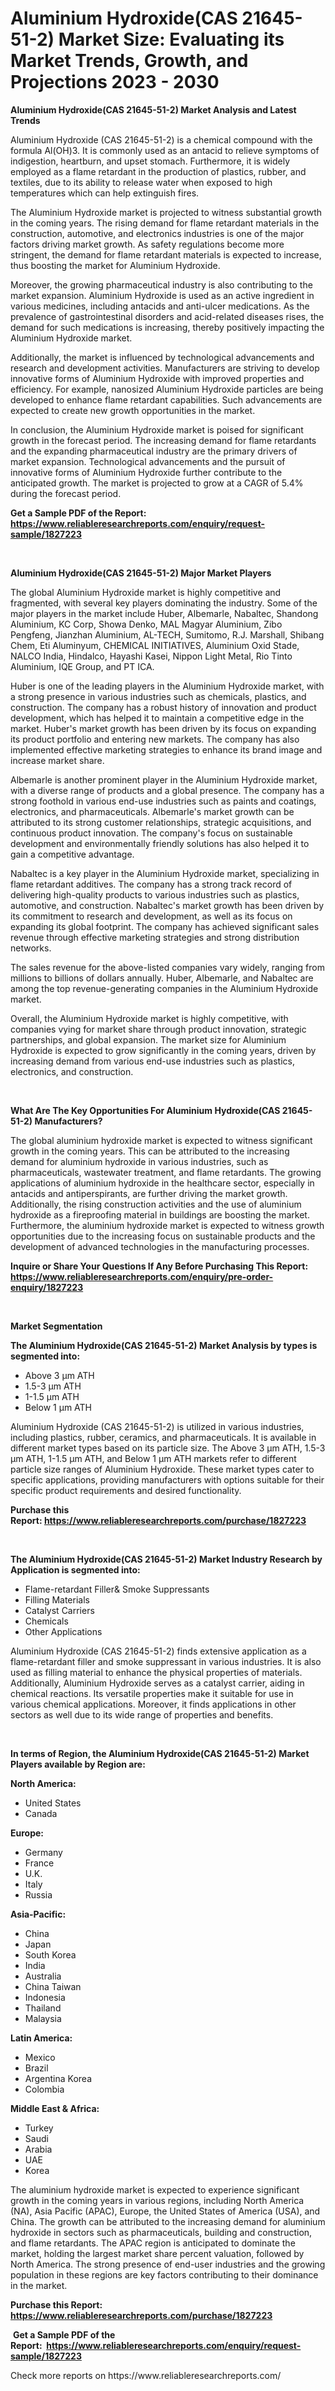 <p><h1>Aluminium Hydroxide(CAS 21645-51-2) Market Size: Evaluating its Market Trends, Growth, and Projections 2023 - 2030</h1></p><p><strong>Aluminium Hydroxide(CAS 21645-51-2) Market Analysis and Latest Trends</strong></p>
<p><p>Aluminium Hydroxide (CAS 21645-51-2) is a chemical compound with the formula Al(OH)3. It is commonly used as an antacid to relieve symptoms of indigestion, heartburn, and upset stomach. Furthermore, it is widely employed as a flame retardant in the production of plastics, rubber, and textiles, due to its ability to release water when exposed to high temperatures which can help extinguish fires.</p><p>The Aluminium Hydroxide market is projected to witness substantial growth in the coming years. The rising demand for flame retardant materials in the construction, automotive, and electronics industries is one of the major factors driving market growth. As safety regulations become more stringent, the demand for flame retardant materials is expected to increase, thus boosting the market for Aluminium Hydroxide.</p><p>Moreover, the growing pharmaceutical industry is also contributing to the market expansion. Aluminium Hydroxide is used as an active ingredient in various medicines, including antacids and anti-ulcer medications. As the prevalence of gastrointestinal disorders and acid-related diseases rises, the demand for such medications is increasing, thereby positively impacting the Aluminium Hydroxide market.</p><p>Additionally, the market is influenced by technological advancements and research and development activities. Manufacturers are striving to develop innovative forms of Aluminium Hydroxide with improved properties and efficiency. For example, nanosized Aluminium Hydroxide particles are being developed to enhance flame retardant capabilities. Such advancements are expected to create new growth opportunities in the market.</p><p>In conclusion, the Aluminium Hydroxide market is poised for significant growth in the forecast period. The increasing demand for flame retardants and the expanding pharmaceutical industry are the primary drivers of market expansion. Technological advancements and the pursuit of innovative forms of Aluminium Hydroxide further contribute to the anticipated growth. The market is projected to grow at a CAGR of 5.4% during the forecast period.</p></p>
<p><strong>Get a Sample PDF of the Report:&nbsp; <a href="https://www.reliableresearchreports.com/enquiry/request-sample/1827223">https://www.reliableresearchreports.com/enquiry/request-sample/1827223</a></strong></p>
<p>&nbsp;</p>
<p><strong>Aluminium Hydroxide(CAS 21645-51-2) Major Market Players</strong></p>
<p><p>The global Aluminium Hydroxide market is highly competitive and fragmented, with several key players dominating the industry. Some of the major players in the market include Huber, Albemarle, Nabaltec, Shandong Aluminium, KC Corp, Showa Denko, MAL Magyar Aluminium, Zibo Pengfeng, Jianzhan Aluminium, AL-TECH, Sumitomo, R.J. Marshall, Shibang Chem, Eti Aluminyum, CHEMICAL INITIATIVES, Aluminium Oxid Stade, NALCO India, Hindalco, Hayashi Kasei, Nippon Light Metal, Rio Tinto Aluminium, IQE Group, and PT ICA.</p><p>Huber is one of the leading players in the Aluminium Hydroxide market, with a strong presence in various industries such as chemicals, plastics, and construction. The company has a robust history of innovation and product development, which has helped it to maintain a competitive edge in the market. Huber's market growth has been driven by its focus on expanding its product portfolio and entering new markets. The company has also implemented effective marketing strategies to enhance its brand image and increase market share.</p><p>Albemarle is another prominent player in the Aluminium Hydroxide market, with a diverse range of products and a global presence. The company has a strong foothold in various end-use industries such as paints and coatings, electronics, and pharmaceuticals. Albemarle's market growth can be attributed to its strong customer relationships, strategic acquisitions, and continuous product innovation. The company's focus on sustainable development and environmentally friendly solutions has also helped it to gain a competitive advantage.</p><p>Nabaltec is a key player in the Aluminium Hydroxide market, specializing in flame retardant additives. The company has a strong track record of delivering high-quality products to various industries such as plastics, automotive, and construction. Nabaltec's market growth has been driven by its commitment to research and development, as well as its focus on expanding its global footprint. The company has achieved significant sales revenue through effective marketing strategies and strong distribution networks.</p><p>The sales revenue for the above-listed companies vary widely, ranging from millions to billions of dollars annually. Huber, Albemarle, and Nabaltec are among the top revenue-generating companies in the Aluminium Hydroxide market.</p><p>Overall, the Aluminium Hydroxide market is highly competitive, with companies vying for market share through product innovation, strategic partnerships, and global expansion. The market size for Aluminium Hydroxide is expected to grow significantly in the coming years, driven by increasing demand from various end-use industries such as plastics, electronics, and construction.</p></p>
<p>&nbsp;</p>
<p><strong>What Are The Key Opportunities For Aluminium Hydroxide(CAS 21645-51-2) Manufacturers?</strong></p>
<p><p>The global aluminium hydroxide market is expected to witness significant growth in the coming years. This can be attributed to the increasing demand for aluminium hydroxide in various industries, such as pharmaceuticals, wastewater treatment, and flame retardants. The growing applications of aluminium hydroxide in the healthcare sector, especially in antacids and antiperspirants, are further driving the market growth. Additionally, the rising construction activities and the use of aluminium hydroxide as a fireproofing material in buildings are boosting the market. Furthermore, the aluminium hydroxide market is expected to witness growth opportunities due to the increasing focus on sustainable products and the development of advanced technologies in the manufacturing processes.</p></p>
<p><strong>Inquire or Share Your Questions If Any Before Purchasing This Report: <a href="https://www.reliableresearchreports.com/enquiry/pre-order-enquiry/1827223">https://www.reliableresearchreports.com/enquiry/pre-order-enquiry/1827223</a></strong></p>
<p>&nbsp;</p>
<p><strong>Market Segmentation</strong></p>
<p><strong>The Aluminium Hydroxide(CAS 21645-51-2) Market Analysis by types is segmented into:</strong></p>
<p><ul><li>Above 3 μm ATH</li><li>1.5-3 μm ATH</li><li>1-1.5 μm ATH</li><li>Below 1 μm ATH</li></ul></p>
<p><p>Aluminium Hydroxide (CAS 21645-51-2) is utilized in various industries, including plastics, rubber, ceramics, and pharmaceuticals. It is available in different market types based on its particle size. The Above 3 μm ATH, 1.5-3 μm ATH, 1-1.5 μm ATH, and Below 1 μm ATH markets refer to different particle size ranges of Aluminium Hydroxide. These market types cater to specific applications, providing manufacturers with options suitable for their specific product requirements and desired functionality.</p></p>
<p><strong>Purchase this Report:&nbsp;<a href="https://www.reliableresearchreports.com/purchase/1827223">https://www.reliableresearchreports.com/purchase/1827223</a></strong></p>
<p>&nbsp;</p>
<p><strong>The Aluminium Hydroxide(CAS 21645-51-2) Market Industry Research by Application is segmented into:</strong></p>
<p><ul><li>Flame-retardant Filler& Smoke Suppressants</li><li>Filling Materials</li><li>Catalyst Carriers</li><li>Chemicals</li><li>Other Applications</li></ul></p>
<p><p>Aluminium Hydroxide (CAS 21645-51-2) finds extensive application as a flame-retardant filler and smoke suppressant in various industries. It is also used as filling material to enhance the physical properties of materials. Additionally, Aluminium Hydroxide serves as a catalyst carrier, aiding in chemical reactions. Its versatile properties make it suitable for use in various chemical applications. Moreover, it finds applications in other sectors as well due to its wide range of properties and benefits.</p></p>
<p>&nbsp;</p>
<p><strong>In terms of Region, the Aluminium Hydroxide(CAS 21645-51-2) Market Players available by Region are:</strong></p>
<p>
    <p> <strong> North America: </strong>
        <ul>
            <li>United States</li>
            <li>Canada</li>
        </ul>
        </p> 
    <p> <strong> Europe: </strong>
        <ul>
            <li>Germany</li>
            <li>France</li>
            <li>U.K.</li>
            <li>Italy</li>
            <li>Russia</li>
        </ul>
        </p> 
    <p> <strong> Asia-Pacific: </strong>
        <ul>
            <li>China</li>
            <li>Japan</li>
            <li>South Korea</li>
            <li>India</li>
            <li>Australia</li>
            <li>China Taiwan</li>
            <li>Indonesia</li>
            <li>Thailand</li>
            <li>Malaysia</li>
        </ul>
        </p> 
    <p> <strong> Latin America: </strong>
        <ul>
            <li>Mexico</li>
            <li>Brazil</li>
            <li>Argentina Korea</li>
            <li>Colombia</li>
        </ul>
        </p> 
    <p> <strong> Middle East & Africa: </strong>
        <ul>
            <li>Turkey</li>
            <li>Saudi</li>
            <li>Arabia</li>
            <li>UAE</li>
            <li>Korea</li>
        </ul>
    </p>
    </p>
<p><p>The aluminium hydroxide market is expected to experience significant growth in the coming years in various regions, including North America (NA), Asia Pacific (APAC), Europe, the United States of America (USA), and China. The growth can be attributed to the increasing demand for aluminium hydroxide in sectors such as pharmaceuticals, building and construction, and flame retardants. The APAC region is anticipated to dominate the market, holding the largest market share percent valuation, followed by North America. The strong presence of end-user industries and the growing population in these regions are key factors contributing to their dominance in the market.</p></p>
<p><strong>Purchase this Report: <a href="https://www.reliableresearchreports.com/purchase/1827223">https://www.reliableresearchreports.com/purchase/1827223</a></strong></p>
<p>&nbsp;<strong>Get a Sample PDF of the Report:&nbsp;&nbsp;<a href="https://www.reliableresearchreports.com/enquiry/request-sample/1827223">https://www.reliableresearchreports.com/enquiry/request-sample/1827223</a></strong></p>
<p><strong></strong></p>
<p>Check more reports on https://www.reliableresearchreports.com/</p>